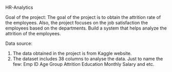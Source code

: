  HR-Analytics

 Goal of the project:
 The goal of the project is to obtain the attrition rate of the employees.
 Also, the project focuses on the job satisfaction the employees based on the departments.
 Build a system that helps analyze the attrition of the employees.

 Data source:
 1. The data obtained in the project is from Kaggle website.
 2. The dataset includes 38 columns to analyse the data.
    Just to name the few:
    Emp ID
    Age Group
    Attrition
    Education
    Monthly Salary and etc.
    
